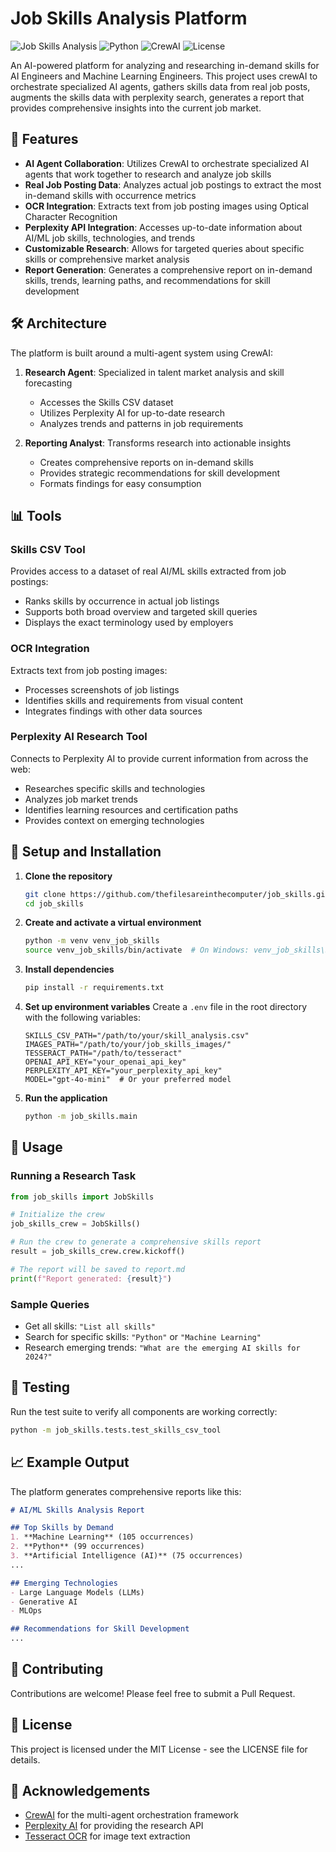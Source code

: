 # Job Skills Analysis Platform

![Job Skills Analysis](https://img.shields.io/badge/AI-Job%20Skills%20Analysis-blue)
![Python](https://img.shields.io/badge/Python-3.9%2B-brightgreen)
![CrewAI](https://img.shields.io/badge/CrewAI-Latest-orange)
![License](https://img.shields.io/badge/License-MIT-green)

An AI-powered platform for analyzing and researching in-demand skills for AI Engineers and Machine Learning Engineers. This project uses crewAI to orchestrate specialized AI agents, gathers skills data from real job posts, augments the skills data with perplexity search, generates a report that provides comprehensive insights into the current job market.

## 🚀 Features

- **AI Agent Collaboration**: Utilizes CrewAI to orchestrate specialized AI agents that work together to research and analyze job skills
- **Real Job Posting Data**: Analyzes actual job postings to extract the most in-demand skills with occurrence metrics
- **OCR Integration**: Extracts text from job posting images using Optical Character Recognition
- **Perplexity API Integration**: Accesses up-to-date information about AI/ML job skills, technologies, and trends
- **Customizable Research**: Allows for targeted queries about specific skills or comprehensive market analysis
- **Report Generation**: Generates a comprehensive report on in-demand skills, trends, learning paths, and recommendations for skill development

## 🛠️ Architecture

The platform is built around a multi-agent system using CrewAI:

1. **Research Agent**: Specialized in talent market analysis and skill forecasting
   - Accesses the Skills CSV dataset
   - Utilizes Perplexity AI for up-to-date research
   - Analyzes trends and patterns in job requirements

2. **Reporting Analyst**: Transforms research into actionable insights
   - Creates comprehensive reports on in-demand skills
   - Provides strategic recommendations for skill development
   - Formats findings for easy consumption

## 📊 Tools

### Skills CSV Tool

Provides access to a dataset of real AI/ML skills extracted from job postings:

- Ranks skills by occurrence in actual job listings
- Supports both broad overview and targeted skill queries
- Displays the exact terminology used by employers

### OCR Integration

Extracts text from job posting images:

- Processes screenshots of job listings
- Identifies skills and requirements from visual content
- Integrates findings with other data sources

### Perplexity AI Research Tool

Connects to Perplexity AI to provide current information from across the web:

- Researches specific skills and technologies
- Analyzes job market trends
- Identifies learning resources and certification paths
- Provides context on emerging technologies

## 🔧 Setup and Installation

1. **Clone the repository**
   ```bash
   git clone https://github.com/thefilesareinthecomputer/job_skills.git
   cd job_skills
   ```

2. **Create and activate a virtual environment**
   ```bash
   python -m venv venv_job_skills
   source venv_job_skills/bin/activate  # On Windows: venv_job_skills\Scripts\activate
   ```

3. **Install dependencies**
   ```bash
   pip install -r requirements.txt
   ```

4. **Set up environment variables**
   Create a `.env` file in the root directory with the following variables:
   ```
   SKILLS_CSV_PATH="/path/to/your/skill_analysis.csv"
   IMAGES_PATH="/path/to/your/job_skills_images/"
   TESSERACT_PATH="/path/to/tesseract"
   OPENAI_API_KEY="your_openai_api_key"
   PERPLEXITY_API_KEY="your_perplexity_api_key"
   MODEL="gpt-4o-mini"  # Or your preferred model
   ```

5. **Run the application**
   ```bash
   python -m job_skills.main
   ```

## 📝 Usage

### Running a Research Task

```python
from job_skills import JobSkills

# Initialize the crew
job_skills_crew = JobSkills()

# Run the crew to generate a comprehensive skills report
result = job_skills_crew.crew.kickoff()

# The report will be saved to report.md
print(f"Report generated: {result}")
```

### Sample Queries

- Get all skills: `"List all skills"`
- Search for specific skills: `"Python"` or `"Machine Learning"`
- Research emerging trends: `"What are the emerging AI skills for 2024?"`

## 🧪 Testing

Run the test suite to verify all components are working correctly:

```bash
python -m job_skills.tests.test_skills_csv_tool
```

## 📈 Example Output

The platform generates comprehensive reports like this:

```markdown
# AI/ML Skills Analysis Report

## Top Skills by Demand
1. **Machine Learning** (105 occurrences)
2. **Python** (99 occurrences)
3. **Artificial Intelligence (AI)** (75 occurrences)
...

## Emerging Technologies
- Large Language Models (LLMs)
- Generative AI
- MLOps

## Recommendations for Skill Development
...
```

## 🤝 Contributing

Contributions are welcome! Please feel free to submit a Pull Request.

## 📄 License

This project is licensed under the MIT License - see the LICENSE file for details.

## 🙏 Acknowledgements

- [CrewAI](https://github.com/joaomdmoura/crewAI) for the multi-agent orchestration framework
- [Perplexity AI](https://www.perplexity.ai/) for providing the research API
- [Tesseract OCR](https://github.com/tesseract-ocr/tesseract) for image text extraction 